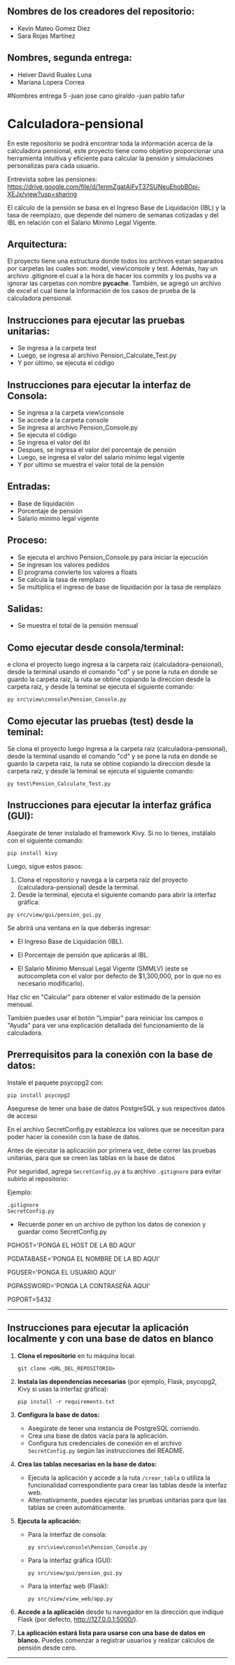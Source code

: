 ## Nombres de los creadores del repositorio: 
- Kevin Mateo Gomez Diez
- Sara Rojas Martínez

## Nombres, segunda entrega:
- Heiver David Ruales Luna
- Mariana Lopera Correa

#Nombres entrega 5 
-juan jose cano giraldo
-juan pablo tafur 

# Calculadora-pensional
En este repositorio se podrá encontrar toda la información acerca de la calculadora pensional, este proyecto tiene como objetivo proporcionar una herramienta intuitiva y eficiente para calcular la pensión y simulaciones personalizas para cada usuario. 

Entrevista sobre las pensiones: https://drive.google.com/file/d/1enmZgatAiFyT37SUNeuEhobB0pi-XEJx/view?usp=sharing

El cálculo de la pensión se basa en el Ingreso Base de Liquidación (IBL) y la tasa de reemplazo, que depende del número de semanas cotizadas y del IBL en relación con el Salario Mínimo Legal Vigente.

## Arquitectura:
El proyecto tiene una estructura donde todos los archivos estan separados por carpetas las cuales son: model, view\console y test. Además, hay un archivo .gitignore el cual a la hora de hacer los commits y los pushs va a ignorar las carpetas con nombre __pycache__.
También, se agregó un archivo de excel el cual tiene la información de los casos de prueba de la calculadora pensional. 

## Instrucciones para ejecutar las pruebas unitarias:
* Se ingresa a la carpeta test
* Luego, se ingresa al archivo Pension_Calculate_Test.py
* Y por último, se ejecuta el código

## Instrucciones para ejecutar la interfaz de Consola:
* Se ingresa a la carpeta view\console
* Se accede a la carpeta console
* Se ingresa al archivo Pension_Console.py
* Se ejecuta el código
* Se ingresa el valor del ibl
* Despues, se ingresa el valor del porcentaje de pensión
* Luego, se ingresa el valor del salario mínimo legal vigente
* Y por ultimo se muestra el valor total de la pensión

## Entradas:
* Base de liquidación
* Porcentaje de pensión
* Salario minimo legal vigente

## Proceso:
* Se ejecuta el archivo Pension_Console.py para iniciar la ejecución
* Se ingresan los valores pedidos
* El programa convierte los valores a floats
* Se calcula la tasa de remplazo
* Se multiplica el ingreso de base de liquidación por la tasa de remplazo

## Salidas:
* Se muestra el total de la pensión mensual

## Como ejecutar desde consola/terminal:
e clona el proyecto luego ingresa a la carpeta raiz (calculadora-pensional), desde la terminal usando el comando "cd" y se pone la ruta en donde se guardo la carpeta raiz, la ruta se obtine copiando la direccion desde la carpeta raiz, y desde la teminal se ejecuta el siguiente comando:
```
py src\view\console\Pension_Console.py
```

## Como ejecutar las pruebas (test) desde la teminal:
Se clona el proyecto luego ingresa a la carpeta raiz (calculadora-pensional), desde la terminal usando el comando "cd" y se pone la ruta en donde se guardo la carpeta raiz, la ruta se obtine copiando la direccion desde la carpeta raiz, y desde la teminal se ejecuta el siguiente comando:
```
py test\Pension_Calculate_Test.py
```

## Instrucciones para ejecutar la interfaz gráfica (GUI):
Asegúrate de tener instalado el framework Kivy. Si no lo tienes, instálalo con el siguiente comando:
```
pip install kivy
```
Luego, sigue estos pasos:
1. Clona el repositorio y navega a la carpeta raíz del proyecto (calculadora-pensional) desde la terminal.
2. Desde la terminal, ejecuta el siguiente comando para abrir la interfaz gráfica:
```
py src/view/gui/pension_gui.py
```
Se abrirá una ventana en la que deberás ingresar:

- El Ingreso Base de Liquidación (IBL).

- El Porcentaje de pensión que aplicarás al IBL.

- El Salario Mínimo Mensual Legal Vigente (SMMLV) (este se autocompleta con el valor por defecto de $1,300,000, por lo que no es necesario modificarlo).

Haz clic en "Calcular" para obtener el valor estimado de la pensión mensual.


También puedes usar el botón "Limpiar" para reiniciar los campos o "Ayuda" para ver una explicación detallada del funcionamiento de la calculadora.



## Prerrequisitos para la conexión con la base de datos:

Instale el paquete psycopg2 con:
```
pip install psycopg2
```

Asegurese de tener una base de datos PostgreSQL y sus respectivos datos de acceso

En el archivo SecretConfig.py establezca los valores que se necesitan para poder hacer la conexión con la base de datos.

Antes de ejecutar la aplicación por primera vez, debe correr las pruebas unitarias, para que se creen las tablas en la base de datos

Por seguridad, agrega `SecretConfig.py` a tu archivo `.gitignore` para evitar subirlo al repositorio:

Ejemplo:
```
.gitignore
SecretConfig.py
```

- Recuerde poner en un archivo de python los datos de conexion y guardar como SecretConfig.py

PGHOST='PONGA EL HOST DE LA BD AQUI'

PGDATABASE='PONGA EL NOMBRE DE LA BD AQUI'

PGUSER='PONGA EL USUARIO AQUI'

PGPASSWORD='PONGA LA CONTRASEÑA AQUI'

PGPORT=5432

---

## Instrucciones para ejecutar la aplicación localmente y con una base de datos en blanco

1. **Clona el repositorio** en tu máquina local:
   ```
   git clone <URL_DEL_REPOSITORIO>
   ```

2. **Instala las dependencias necesarias** (por ejemplo, Flask, psycopg2, Kivy si usas la interfaz gráfica):
   ```
   pip install -r requirements.txt
   ```

3. **Configura la base de datos:**
   - Asegúrate de tener una instancia de PostgreSQL corriendo.
   - Crea una base de datos vacía para la aplicación.
   - Configura tus credenciales de conexión en el archivo `SecretConfig.py` según las instrucciones del README.

4. **Crea las tablas necesarias en la base de datos:**
   - Ejecuta la aplicación y accede a la ruta `/crear_tabla` o utiliza la funcionalidad correspondiente para crear las tablas desde la interfaz web.
   - Alternativamente, puedes ejecutar las pruebas unitarias para que las tablas se creen automáticamente.

5. **Ejecuta la aplicación:**
   - Para la interfaz de consola:
     ```
     py src\view\console\Pension_Console.py
     ```
   - Para la interfaz gráfica (GUI):
     ```
     py src/view/gui/pension_gui.py
     ```
   - Para la interfaz web (Flask):
     ```
     py src/view/view_web/app.py
     ```

6. **Accede a la aplicación** desde tu navegador en la dirección que indique Flask (por defecto, http://127.0.0.1:5000/).

7. **La aplicación estará lista para usarse con una base de datos en blanco.** Puedes comenzar a registrar usuarios y realizar cálculos de pensión desde cero.

---



